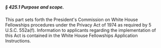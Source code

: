 ##### § 425.1 Purpose and scope. #####

This part sets forth the President's Commission on White House Fellowships procedures under the Privacy Act of 1974 as required by 5 U.S.C. 552a(f). Information to applicants regarding the implementation of this Act is contained in the White House Fellowships Application Instructions.